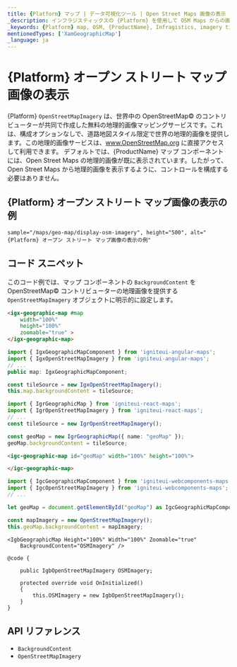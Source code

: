```yaml
---
title: {Platform} マップ | データ可視化ツール | Open Street Maps 画像の表示 | インフラジスティックス
_description: インフラジスティックスの {Platform} を使用して OSM Maps からの画像を表示します。{ProductName} マップ チュートリアルを是非お試しください!
_keywords: {Platform} map, OSM, {ProductName}, Infragistics, imagery tile source, map background, {Platform} マップ, インフラジスティックス, 画像タイル ソース, マップ背景
mentionedTypes: ['XamGeographicMap']
_language: ja
---
```

# {Platform} オープン ストリート マップ画像の表示

{Platform} `OpenStreetMapImagery` は、世界中の OpenStreetMap© のコントリビューターが共同で作成した無料の地理的画像マッピングサービスです。これは、構成オプションなしで、道路地図スタイル限定で世界の地理的画像を提供します。この地理的画像サービスは、<a href="http://www.openstreetmap.org" target="_blank">www.OpenStreetMap.org</a> に直接アクセスして利用できます。
デフォルトでは、{ProductName} マップ コンポーネントには、Open Street Maps の地理的画像が既に表示されています。したがって、Open Street Maps から地理的画像を表示するように、コントロールを構成する必要はありません。

## {Platform} オープン ストリート マップ画像の表示の例


`sample="/maps/geo-map/display-osm-imagery", height="500", alt="{Platform} オープン ストリート マップ画像の表示の例"`



<div class="divider--half"></div>

## コード スニペット
このコード例では、マップ コンポーネントの `BackgroundContent` を OpenStreetMap© コントリビューターの地理画像を提供する `OpenStreetMapImagery` オブジェクトに明示的に設定します。

```html
<igx-geographic-map #map
    width="100%"
    height="100%"
    zoomable="true" >
</igx-geographic-map>
```

```ts
import { IgxGeographicMapComponent } from 'igniteui-angular-maps';
import { IgxOpenStreetMapImagery } from 'igniteui-angular-maps';
// ...
public map: IgxGeographicMapComponent;

const tileSource = new IgxOpenStreetMapImagery();
this.map.backgroundContent = tileSource;
```

```ts
import { IgrGeographicMap } from 'igniteui-react-maps';
import { IgrOpenStreetMapImagery } from 'igniteui-react-maps';
// ...
const tileSource = new IgrOpenStreetMapImagery();

const geoMap = new IgrGeographicMap({ name: "geoMap" });
geoMap.backgroundContent = tileSource;
```

```html
<igc-geographic-map id="geoMap" width="100%" height="100%">

</igc-geographic-map>
```

```ts
import { IgcGeographicMapComponent } from 'igniteui-webcomponents-maps';
import { IgcOpenStreetMapImagery } from 'igniteui-webcomponents-maps';
// ...

let geoMap = document.getElementById("geoMap") as IgcGeographicMapComponent

const mapImagery = new OpenStreetMapImagery();
this.geoMap.backgroundContent = mapImagery;
```

```razor
<IgbGeographicMap Height="100%" Width="100%" Zoomable="true"
    BackgroundContent="OSMImagery" />

@code {

    public IgbOpenStreetMapImagery OSMImagery;

    protected override void OnInitialized()
    {
        this.OSMImagery = new IgbOpenStreetMapImagery();
    }
}
```

## API リファレンス

 - `BackgroundContent`
 - `OpenStreetMapImagery`